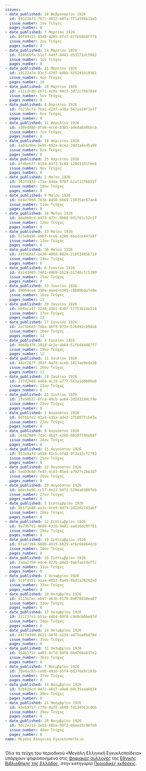 ```yaml
---
issues:
- date_published: 28 Φεβρουαρίου 1926
  id: 49323bf2-767c-4812-b07a-f71a596b15e5
  issue_number: 1ον Τεύχος
  pages_number: 8
- date_published: 7 Μαρτίου 1926
  id: 89f09153-83d8-4285-9fc7-67fb56b8ff79
  issue_number: 2ον Τεύχος
  pages_number: 8
- date_published: 14 Μαρτίου 1926
  id: d34569fa-b1ef-44df-8441-d53271dc5082
  issue_number: 3ον Τεύχος
  pages_number: 8
- date_published: 21 Μαρτίου 1926
  id: 19122a7e-83c3-4707-b0bb-925241b19361
  issue_number: 4ον Τεύχος
  pages_number: 16
- date_published: 28 Μαρτίου 1926
  id: e11cdcdb-2671-4c0a-98c7-3d72c76b7894
  issue_number: 5ον Τεύχος
  pages_number: 8
- date_published: 4 Απριλίου 1926
  id: fb21bc7a-7ea2-42ef-a38a-547aa10f2e77
  issue_number: 6ον Τεύχος
  pages_number: 8
- date_published: 11 Απριλίου 1926
  id: a30ed886-0fa6-4cc6-83b5-a4eda8e0bbcb
  issue_number: 7ον Τεύχος
  pages_number: 8
- date_published: 18 Απριλίου 1926
  id: 4a8da9b4-be95-493a-8cea-2dd1a4e45a90
  issue_number: 8ον Τεύχος
  pages_number: 8
- date_published: 25 Απριλίου 1926
  id: efdbe6f7-818d-4af3-bc88-12041181fee8
  issue_number: 9ον Τεύχος
  pages_number: 8
- date_published: 2 Μαΐου 1926
  id: 303fd934-c71e-44da-970f-b2af13f6855f
  issue_number: 10ον Τεύχος
  pages_number: 8
- date_published: 9 Μαΐου 1926
  id: ed4e708d-763b-4450-bb69-23835ac874e4
  issue_number: 11ον Τεύχος
  pages_number: 8
- date_published: 16 Μαΐου 1926
  id: 8da800cd-b475-477c-8b68-931f81c52c17
  issue_number: 12ον Τεύχος
  pages_number: 8
- date_published: 23 Μαΐου 1926
  id: 5c5e0a96-40b7-4ce6-a286-6ba2ce447a4f
  issue_number: 13ον Τεύχος
  pages_number: 8
- date_published: 30 Μαΐου 1926
  id: a45560af-be36-480d-802e-21853495b719
  issue_number: 14ον Τεύχος
  pages_number: 8
- date_published: 6 Ιουνίου 1926
  id: da143003-7401-4969-b529-b1746cfc5309
  issue_number: 15ον Τεύχος
  pages_number: 8
- date_published: 13 Ιουνίου 1926
  id: d8064ea4-390a-4aed-b365-c8b80bda7e0e
  issue_number: 16ον Τεύχος
  pages_number: 12
- date_published: 20 Ιουνίου 1926
  id: eb9aca47-22d8-43b1-838f-17751b14e514
  issue_number: 17ον Τεύχος
  pages_number: 12
- date_published: 27 Ιουνίου 1926
  id: 2a75b6e3-74ba-46f9-973e-b16492cb94b8
  issue_number: 18ον Τεύχος
  pages_number: 12
- date_published: 4 Ιουλίου 1926
  id: 9e68b370-1018-4c2e-ab64-51fbd44d07f7
  issue_number: 19ον Τεύχος
  pages_number: 12
- date_published: 11 Ιουλίου 1926
  id: 44ac267f-393f-4a7d-aceb-1823ae9eda26
  issue_number: 20ον Τεύχος
  pages_number: 12
- date_published: 18 Ιουλίου 1926
  id: 277d2668-a464-4c19-a777-5e3a1dd606e8
  issue_number: 21ον Τεύχος
  pages_number: 8
- date_published: 25 Ιουλίου 1926
  id: 2fe50b37-8fca-49cb-ae64-2d2d32d4c79e
  issue_number: 22ον Τεύχος
  pages_number: 8
- date_published: 1 Αυγούστου 1926
  id: 6dfbbfe2-93a4-435a-ade3-375087fcb43a
  issue_number: 23ον Τεύχος
  pages_number: 8
- date_published: 8 Αυγούστου 1926
  id: c64b7889-7dac-4bdf-a266-9050f79be68f
  issue_number: 24ον Τεύχος
  pages_number: 8
- date_published: 15 Αυγούστου 1926
  id: 953e9afd-a910-41cb-bfd2-9f3a12cf2793
  issue_number: 25ον Τεύχος
  pages_number: 8
- date_published: 22 Αυγούστου 1926
  id: 5ed53640-fe47-4c83-85e4-a792fc2bb3d7
  issue_number: 26ον Τεύχος
  pages_number: 8
- date_published: 29 Αυγούστου 1926
  id: b8ecbe96-cc57-4e22-b4f2-529ea6980feb
  issue_number: 27ον Τεύχος
  pages_number: 8
- date_published: 5 Σεπτεμβρίου 1926
  id: 9b171b80-ea2c-4ce9-9d79-2d12027d3abf
  issue_number: 28ον Τεύχος
  pages_number: 8
- date_published: 12 Σεπτεμβρίου 1926
  id: 9e7d67d1-06d4-4326-9401-aad16dc9ff61
  issue_number: 29ον Τεύχος
  pages_number: 8
- date_published: 19 Σεπτεμβρίου 1926
  id: 07a47384-660b-4b19-b829-af6c68464dcb
  issue_number: 30ον Τεύχος
  pages_number: 8
- date_published: 26 Σεπτεμβρίου 1926
  id: 2ada2759-e4ce-427b-a8d2-9abfae5def7c
  issue_number: 31ον Τεύχος
  pages_number: 8
- date_published: 3 Οκτωβρίου 1926
  id: 5c9f4551-aaae-4053-9a40-8bd2a20292ed
  issue_number: 32ον Τεύχος
  pages_number: 8
- date_published: 10 Οκτωβρίου 1926
  id: 421567ec-eb97-463b-9170-09878430ea67
  issue_number: 33ον Τεύχος
  pages_number: 8
- date_published: 17 Οκτωβρίου 1926
  id: 32121fc1-b51e-4d84-98f8-c940cb0be07d
  issue_number: 34ον Τεύχος
  pages_number: 8
- date_published: 24 Οκτωβρίου 1926
  id: d4f7a349-0821-4476-a23d-ad75ea6bd76d
  issue_number: 35ον Τεύχος
  pages_number: 8
- date_published: 31 Οκτωβρίου 1926
  id: 954b171e-a485-4cfd-94f6-bbd768a837e2
  issue_number: 36ον Τεύχος
  pages_number: 8
- date_published: 7 Νοεμβρίου 1926
  id: 29adacb3-cebb-4916-b5f4-bd376a9c281b
  issue_number: 37ον Τεύχος
  pages_number: 8
- date_published: 14 Νοεμβρίου 1926
  id: 8c6626cd-04f2-46d7-a9a6-b9c35aaa6d34
  issue_number: 38ον Τεύχος
  pages_number: 8
- date_published: 21 Νοεμβρίου 1926
  id: 45eb9757-c7fb-4af6-a690-fd1345b3cd6b
  issue_number: 39ον Τεύχος
  pages_number: 8
- date_published: 28 Νοεμβρίου 1926
  id: 3dc2a213-2eb3-48ba-98f2-66aed3c98fe0
  issue_number: 40ον Τεύχος
  pages_number: 8
name: Μεγάλη Ελληνική Εγκυκλοπαίδεια
---
```


<p>Όλα τα τεύχη του περιοδικού «Μεγάλη Ελληνική Εγκυκλοπαίδεια» υπάρχουν ψηφιοποιημένα στις
<a href="https://digitalcollections.nlg.gr/index.html">Φηφιακές συλλογές</a> της 
<a href="https://www.nlg.gr/">Εθνικής Βιβλιοθήκης της Ελλάδος</a>, στην κατηγορία
<a href="https://digitalcollections.nlg.gr/nlg-repo/dl/el/search.html?p.proto=/butterfly/backie/periodicals&p.collabKinds=NLG_ONLY">Περιοδικές εκδόσεις</a>.</p>

